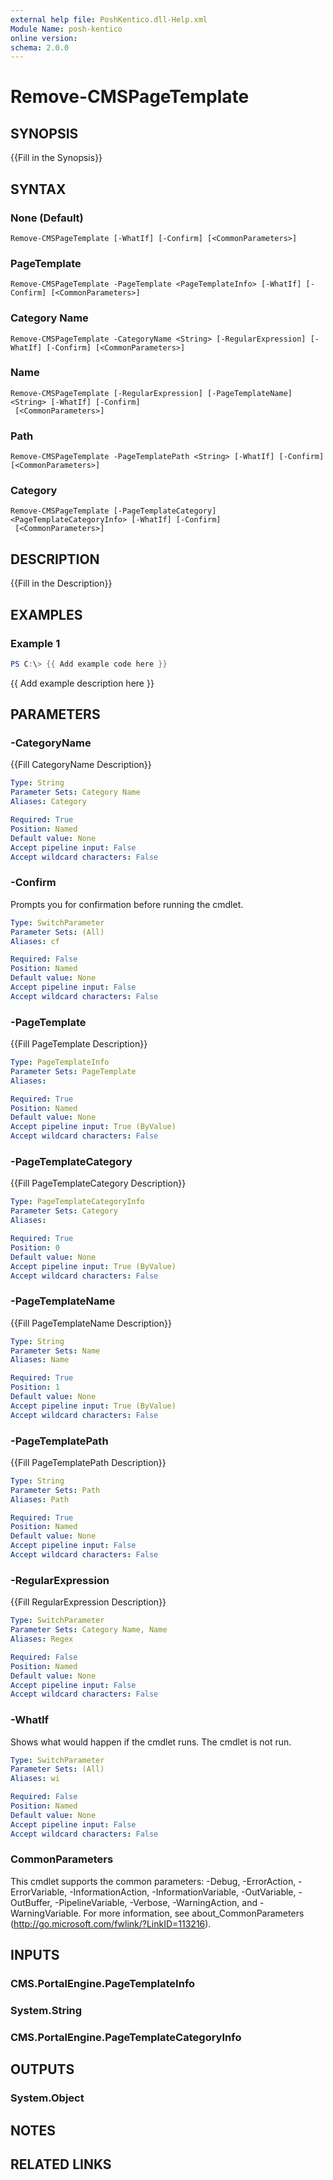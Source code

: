 ```yaml
---
external help file: PoshKentico.dll-Help.xml
Module Name: posh-kentico
online version:
schema: 2.0.0
---
```


# Remove-CMSPageTemplate

## SYNOPSIS
{{Fill in the Synopsis}}

## SYNTAX

### None (Default)
```
Remove-CMSPageTemplate [-WhatIf] [-Confirm] [<CommonParameters>]
```

### PageTemplate
```
Remove-CMSPageTemplate -PageTemplate <PageTemplateInfo> [-WhatIf] [-Confirm] [<CommonParameters>]
```

### Category Name
```
Remove-CMSPageTemplate -CategoryName <String> [-RegularExpression] [-WhatIf] [-Confirm] [<CommonParameters>]
```

### Name
```
Remove-CMSPageTemplate [-RegularExpression] [-PageTemplateName] <String> [-WhatIf] [-Confirm]
 [<CommonParameters>]
```

### Path
```
Remove-CMSPageTemplate -PageTemplatePath <String> [-WhatIf] [-Confirm] [<CommonParameters>]
```

### Category
```
Remove-CMSPageTemplate [-PageTemplateCategory] <PageTemplateCategoryInfo> [-WhatIf] [-Confirm]
 [<CommonParameters>]
```

## DESCRIPTION
{{Fill in the Description}}

## EXAMPLES

### Example 1
```powershell
PS C:\> {{ Add example code here }}
```

{{ Add example description here }}

## PARAMETERS

### -CategoryName
{{Fill CategoryName Description}}

```yaml
Type: String
Parameter Sets: Category Name
Aliases: Category

Required: True
Position: Named
Default value: None
Accept pipeline input: False
Accept wildcard characters: False
```

### -Confirm
Prompts you for confirmation before running the cmdlet.

```yaml
Type: SwitchParameter
Parameter Sets: (All)
Aliases: cf

Required: False
Position: Named
Default value: None
Accept pipeline input: False
Accept wildcard characters: False
```

### -PageTemplate
{{Fill PageTemplate Description}}

```yaml
Type: PageTemplateInfo
Parameter Sets: PageTemplate
Aliases:

Required: True
Position: Named
Default value: None
Accept pipeline input: True (ByValue)
Accept wildcard characters: False
```

### -PageTemplateCategory
{{Fill PageTemplateCategory Description}}

```yaml
Type: PageTemplateCategoryInfo
Parameter Sets: Category
Aliases:

Required: True
Position: 0
Default value: None
Accept pipeline input: True (ByValue)
Accept wildcard characters: False
```

### -PageTemplateName
{{Fill PageTemplateName Description}}

```yaml
Type: String
Parameter Sets: Name
Aliases: Name

Required: True
Position: 1
Default value: None
Accept pipeline input: True (ByValue)
Accept wildcard characters: False
```

### -PageTemplatePath
{{Fill PageTemplatePath Description}}

```yaml
Type: String
Parameter Sets: Path
Aliases: Path

Required: True
Position: Named
Default value: None
Accept pipeline input: False
Accept wildcard characters: False
```

### -RegularExpression
{{Fill RegularExpression Description}}

```yaml
Type: SwitchParameter
Parameter Sets: Category Name, Name
Aliases: Regex

Required: False
Position: Named
Default value: None
Accept pipeline input: False
Accept wildcard characters: False
```

### -WhatIf
Shows what would happen if the cmdlet runs.
The cmdlet is not run.

```yaml
Type: SwitchParameter
Parameter Sets: (All)
Aliases: wi

Required: False
Position: Named
Default value: None
Accept pipeline input: False
Accept wildcard characters: False
```

### CommonParameters
This cmdlet supports the common parameters: -Debug, -ErrorAction, -ErrorVariable, -InformationAction, -InformationVariable, -OutVariable, -OutBuffer, -PipelineVariable, -Verbose, -WarningAction, and -WarningVariable.
For more information, see about_CommonParameters (http://go.microsoft.com/fwlink/?LinkID=113216).

## INPUTS

### CMS.PortalEngine.PageTemplateInfo

### System.String

### CMS.PortalEngine.PageTemplateCategoryInfo

## OUTPUTS

### System.Object
## NOTES

## RELATED LINKS
